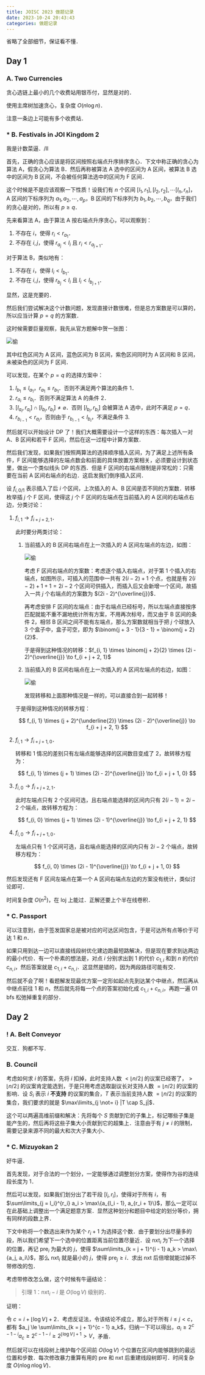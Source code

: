 ```yaml
---
title: JOISC 2023 做题记录
date: 2023-10-24 20:43:43
categories: 做题记录
---
```


省略了全部细节，保证看不懂．

<!-- more -->

## Day 1

### A. Two Currencies

贪心选链上最小的几个收费站用银币付，显然是对的．

使用主席树加速贪心，复杂度 $O(n \log n)$．

注意一条边上可能有多个收费站．

### * B. Festivals in JOI Kingdom 2

我是计数菜逼．/ll

首先，正确的贪心应该是将区间按照右端点升序排序贪心．下文中称正确的贪心为算法 A，假贪心为算法 B．然后再称被算法 A 选中的区间为 A 区间，被算法 B 选中的区间为 B 区间，不会被任何算法选中的区间为 F 区间．

这个时候是不是应该观察一下性质！设我们有 $n$ 个区间 $[l_1, r_1], [l_2, r_2], \cdots [l_n, r_n]$，A 区间的下标序列为 $a_1, a_2, \cdots, a_p$，B 区间的下标序列为 $b_1, b_2, \cdots, b_q$，由于我们的贪心是对的，所以有 $p \ge q$．

先来看算法 A，由于算法 A 按右端点升序贪心，可以观察到：

1. 不存在 $i$，使得 $r_i < r_{a_1}$．
2. 不存在 $i, j$，使得 $r_{a_j} < l_i$ 且 $r_i < r_{a_{j + 1}}$．

对于算法 B，类似地有：

1. 不存在 $i$，使得 $l_i < l_{b_1}$．
2. 不存在 $i, j$，使得 $r_{b_j} < l_i$ 且 $l_i < l_{b_{j + 1}}$．

显然，这是充要的．

然后我们尝试解决这个计数问题，发现直接计数很难，但是总方案数是可以算的，所以应当计算 $p = q$ 的方案数．

这时候需要巨量观察，我先从官方题解中贺一张图：

![偷](/images/joisc2023-rec/1.jpg)

其中红色区间为 A 区间，蓝色区间为 B 区间，紫色区间同时为 A 区间和 B 区间，未被染色的区间为 F 区间．

可以发现，在某个 $p = q$ 的选择方案中：

1. $l_{b_1} \le l_{a_1}$，$r_{a_1} \le r_{b_1}$．否则不满足两个算法的条件 1．
2. $r_{a_i} \le r_{b_i}$．否则不满足算法 A 的条件 2．
3. $[l_{a_i}, r_{a_i}] \cap [l_{b_i}, r_{b_i}] \not= \varnothing$．否则 $[l_{b_i}, r_{b_i}]$ 会被算法 A 选中，此时不满足 $p = q$．
4. $r_{b_{i - 1}} < r_{a_i}$，否则由于 $r_{b_{i - 1}} < l_{b_i}$，不满足条件 3.

然后就可以开始设计 DP 了！我们大概需要设计一个这样的东西：每次插入一对 A、B 区间和若干 F 区间，然后在这一过程中计算方案数．

然后我们发现，如果我们按照两算法的选择顺序插入区间，为了满足上述所有条件，F 区间能够选择的左端点数会和前面的具体放置方案相关，必须要设计到状态里，做出一个类似线头 DP 的东西．但是 F 区间的右端点限制是非常松的：只需要在当前 A 区间右端点的右边．这启发我们倒序插入区间．

设 $f_{i, 0 / 1}$ 表示插入了后 $i$ 个区间，上次插入的 A、B 区间是否不同的方案数．转移枚举插 $j$ 个 F 区间，使得这 $j$ 个 F 区间的左端点在当前插入的 A 区间的右端点右边，分类讨论：

1. $f_{i, 1} \to f_{i + j + 2, 1}$．

    此时要分两类讨论：

    1. 当前插入的 B 区间右端点在上一次插入的 A 区间左端点的左边，如图：

        ![偷](/images/joisc2023-rec/2.jpg)

        考虑 F 区间右端点的方案数：考虑逐个插入右端点，对于第 $1$ 个插入的右端点，如图所示，可插入的范围中一共有 $2(i - 2) + 1$ 个点，也就是有 $2(i - 2) + 1 + 1 = 2i - 2$ 个区间可供插入，而插入后又会新增一个区间，故插入一共 $j$ 个右端点的方案数为 $(2i - 2)^{\overline{j}}$．

        再考虑安排 F 区间的左端点：由于右端点已经标号，所以左端点直接按序匹配就能不重不漏地统计所有方案，不用再次标号，而又由于 B 区间的条件 2，相邻 B 区间之间不能有左端点，那么方案数就相当于把 $j$ 个球放入 $3$ 个盒子中，盒子可空，即为 $\binom{j + 3 - 1}{3 - 1} = \binom{j + 2}{2}$．

        于是得到这种情况的转移：$f_{i, 1} \times \binom{j + 2}{2} \times (2i - 2)^{\overline{j}} \to f_{i + j + 2, 1}$

    2. 当前插入的 B 区间右端点在上一次插入的 A 区间左端点的右边，如图：

        ![偷](/images/joisc2023-rec/3.jpg)

        发现转移和上面那种情况是一样的，可以直接合到一起转移！

    于是得到这种情况的转移方程：

    $$
    f_{i, 1} \times (j + 2)^{\underline{2}} \times (2i - 2)^{\overline{j}} \to f_{i + j + 2, 1}
    $$

2. $f_{i, 1} \to f_{i + j + 1, 0}$．

    转移和 1 情况的差别只有左端点能够选择的区间数目变成了 $2$，故转移方程为：

    $$
    f_{i, 1} \times (j + 1) \times (2i - 2)^{\overline{j}} \to f_{i + j + 1, 0}
    $$

3. $f_{i, 0} \to f_{i + j + 2, 1}$．

    此时左端点只有 $2$ 个区间可选，且右端点能选择的区间内只有 $2(i - 1) = 2i - 2$ 个端点，故转移方程为：

    $$
    f_{i, 0} \times (j + 1) \times (2i - 1)^{\overline{j}} \to f_{i + j + 2, 1}
    $$

4. $f_{i, 0} \to f_{i + j + 1, 0}$．

    左端点只有 $1$ 个区间可选，且右端点能选择的区间内只有 $2i - 2$ 个端点，故转移方程为：

    $$
    f_{i, 0} \times (2i - 1)^{\overline{j}} \to f_{i + j + 1, 0}
    $$

然后发现还有 F 区间左端点在第一个 A 区间右端点左边的方案没有统计，类似讨论即可．

时间复杂度 $O(n ^ 2)$，在 loj 上能过．正解还要上个半在线卷积．

### * C. Passport

可以注意到，由于签发国家总是被对应的可达区间包含，于是可达所有点等价于可达 $1$ 和 $n$．

如果只用到达一边可以直接线段树优化建边跑最短路解决，但是现在要求到达两边的最小代价．有一个朴素的想法是，对点 $i$ 分别求出到 $1$ 的代价 $c_{1, i}$ 和到 $n$ 的代价 $c_{n, i}$，然后答案就是 $c_{1, i} + c_{n, i}$．这显然是错的，因为两段路径可能有交．

然后就不会了啊！看题解发现最优方案一定形如起点先到达某个中继点，然后再从中继点前往 $1$ 和 $n$，然后就先将每一个点的答案初始化成 $c_{1, i} + c_{n, i}$，再跑一遍 01 bfs 松弛掉重复的部分．

## Day 2

### ! A. Belt Conveyor

交互．狗都不写．

### B. Council

考虑如何求 $i$ 的答案，先将 $i$ 扣掉，此时支持人数 $< \lfloor n / 2 \rfloor$ 的议案已经寄了，$> \lfloor n / 2 \rfloor$ 的议案肯定能选到，于是只用考虑选取副议长对支持人数 $= \lfloor n / 2 \rfloor$ 的议案的影响．设 $S_i$ 表示 $i$ **不支持** 的议案的集合，$T$ 表示当前支持人数 $= \lfloor n / 2 \rfloor$ 的议案的集合，我们要求的就是 $\max\limits_{j \not= i} |T \cap S_j|$．

这个可以两遍高维前缀和解决：先将每个 $S$ 贡献到它的子集上，标记哪些子集是能产生的，然后再将这些子集大小贡献到它的超集上．注意由于有 $j \not= i$ 的限制，需要记录来源不同的最大和次大子集大小．

### * C. Mizuyokan 2

好牛逼．

首先发现，对于合法的一个划分，一定能够通过调整划分方案，使得作为谷的连续段长度为 $1$．

然后可以发现，如果我们划分出了若干段 $[l_i, r_i]$，使得对于所有 $i$，有 $\sum\limits_{j = l_i}^{r_i} a_i > \max\{a_{l_i - 1}, a_{r_i + 1}\}$，那么一定可以在此基础上调整出一个满足题意方案．显然这种划分和题目中给定的划分等价，拥有同样的段数上界．

下文中称将一个数选出来作为某个 $r_i + 1$ 为选择这个数．由于要划分出尽量多的段，所以我们希望下一个选中的位置距离当前位置尽量近．设 $\mathrm{nxt}_i$ 为下一个选择的位置，再记 $\mathrm{pre}_i$ 为最大的 $j$，使得 $\sum\limits_{k = j + 1}^{i - 1} a_k > \max\{a_j, a_i\}$，那么 $\mathrm{nxt}_i$ 就是最小的 $j$，使得 $\mathrm{pre}_j \ge i$．求出 $\mathrm{nxt}$ 后倍增就能过掉不带修改的包．

考虑带修改怎么做，这个时候有牛逼结论：

> 引理 1：$\mathrm{nxt}_i - i$ 是 $O(\log V)$ 级别的．

证明：

令 $c = i + \lfloor \log V \rfloor + 2$．考虑反证法，令该结论不成立，那么对于所有 $i \le j < c$，都有 $a_j \le \sum\limits_{k = j + 1}^{c - 1} a_k$，归纳一下可以得出，$a_i \ge 2^{c - 1 - i} a_c \ge 2^{c - 1 - i} \ge 2^{\lfloor \log V \rfloor + 1} > V$，矛盾．

然后就可以在线段树上维护每个区间前 $O(\log V)$ 个位置在区间内能够跳到的最远位置和步数．每次修改暴力重算有用的 $\mathrm{pre}$ 和 $\mathrm{nxt}$ 后重建线段树即可．时间复杂度 $O(n \log n \log V)$．
